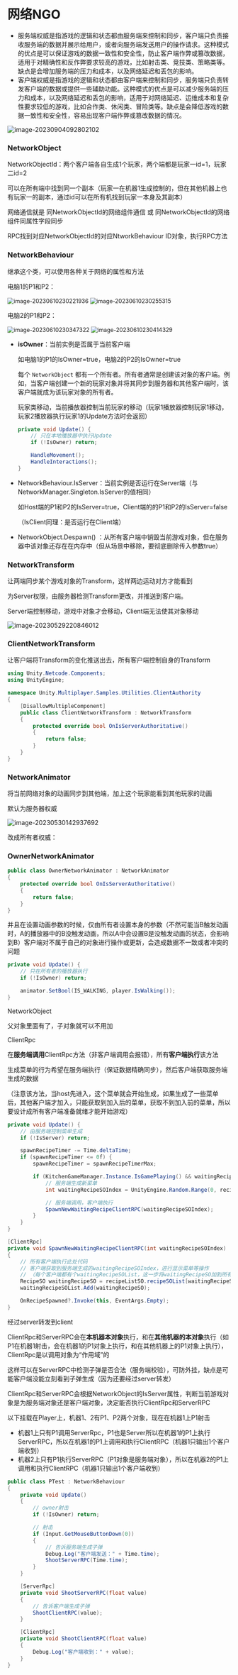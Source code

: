 # 网络NGO

- 服务端权威是指游戏的逻辑和状态都由服务端来控制和同步，客户端只负责接收服务端的数据并展示给用户，或者向服务端发送用户的操作请求。这种模式的优点是可以保证游戏的数据一致性和安全性，防止客户端作弊或篡改数据，适用于对精确性和反作弊要求较高的游戏，比如射击类、竞技类、策略类等。缺点是会增加服务端的压力和成本，以及网络延迟和丢包的影响。
- 客户端权威是指游戏的逻辑和状态都由客户端来控制和同步，服务端只负责转发客户端的数据或提供一些辅助功能。这种模式的优点是可以减少服务端的压力和成本，以及网络延迟和丢包的影响，适用于对网络延迟、运维成本和复杂性要求较低的游戏，比如合作类、休闲类、冒险类等。缺点是会降低游戏的数据一致性和安全性，容易出现客户端作弊或篡改数据的情况。

![image-20230904092802102](./Assets/Netcode/image-20230904092802102.png)



### NetworkObject

NetworkObjectId：两个客户端各自生成1个玩家，两个端都是玩家一id=1，玩家二id=2

可以在所有端中找到同一个副本（玩家一在机器1生成控制的，但在其他机器上也有玩家一的副本，通过id可以在所有机找到玩家一本身及其副本）



网络通信就是 同NetworkObjectId的网络组件通信 或 同NetworkObjectId的网络组件同属性字段同步



RPC找到对应NetworkObjectId的对应NtworkBehaviour ID对象，执行RPC方法





### NetworkBehaviour

继承这个类，可以使用各种关于网络的属性和方法



电脑1的P1和P2：

<img src="./Assets/Netcode/image-20230610230221936.png" alt="image-20230610230221936" style="zoom:90%;" /> <img src="./Assets/Netcode/image-20230610230255315.png" alt="image-20230610230255315" style="zoom:90%;" /> 

电脑2的P1和P2：

<img src="./Assets/Netcode/image-20230610230347322.png" alt="image-20230610230347322" style="zoom:90%;" /> <img src="./Assets/Netcode/image-20230610230414329.png" alt="image-20230610230414329" style="zoom:90%;" /> 



- **isOwner**：当前实例是否属于当前客户端

  如电脑1的P1的IsOwner=true，电脑2的P2的IsOwner=true

  每个 `NetworkObject` 都有一个所有者。所有者通常是创建该对象的客户端。例如，当客户端创建一个新的玩家对象并将其同步到服务器和其他客户端时，该客户端就成为该玩家对象的所有者。

  

  玩家类移动，当前播放器控制当前玩家的移动（玩家1播放器控制玩家1移动，玩家2播放器执行玩家1的Update方法时会返回）

  ```csharp
  private void Update() {
      // 只在本地播放器中执行Update
      if (!IsOwner) return;
  
      HandleMovement();
      HandleInteractions();
  }
  ```

  

- NetworkBehaviour.IsServer：当前实例是否运行在Server端（与NetworkManager.Singleton.IsServer的值相同）

  如Host端的P1和P2的IsServer=true，Client端的的P1和P2的IsServer=false

  （IsClient同理：是否运行在Client端）

  

- NetworkObject.Despawn() ：从所有客户端中销毁当前游戏对象，但在服务器中该对象还存在在内存中（但从场景中移除，要彻底删除传入参数true）



### NetworkTransform

让两端同步某个游戏对象的Transform，这样两边运动对方才能看到

为Server权限，由服务器检测Transform更改，并推送到客户端。

Server端控制移动，游戏中对象才会移动，Client端无法使其对象移动

![image-20230529220846012](./Assets/Netcode/image-20230529220846012.png) 

### ClientNetworkTransform

让客户端将Transform的变化推送出去，所有客户端控制自身的Transform

```csharp
using Unity.Netcode.Components;
using UnityEngine;

namespace Unity.Multiplayer.Samples.Utilities.ClientAuthority
{
    [DisallowMultipleComponent]
    public class ClientNetworkTransform : NetworkTransform
    {
        protected override bool OnIsServerAuthoritative()
        {
            return false;
        }
    }
}
```



### NetworkAnimator

将当前网络对象的动画同步到其他端，加上这个玩家能看到其他玩家的动画

默认为服务器权威

![image-20230530142937692](./Assets/Netcode/image-20230530142937692.png) 

改成所有者权威：

### OwnerNetworkAnimator

```csharp
public class OwnerNetworkAnimator : NetworkAnimator
{
    protected override bool OnIsServerAuthoritative()
    {
        return false;
    }
}
```

并且在设置动画参数的时候，仅由所有者设置本身的参数（不然可能当B触发动画时，A的播放器中的B没触发动画，所以A中会设置B是没触发动画的状态，会影响到B）客户端对不属于自己的对象进行操作或更新，会造成数据不一致或者冲突的问题

```csharp
private void Update() {
    // 只在所有者的播放器执行
    if (!IsOwner) return;

    animator.SetBool(IS_WALKING, player.IsWalking());
}
```



NetworkObject

父对象里面有了，子对象就可以不用加



ClientRpc

在**服务端调用**ClientRpc方法（非客户端调用会报错），所有**客户端执行**该方法

生成菜单的行为希望在服务端执行（保证数据精确同步），然后客户端获取服务端生成的数据

（注意该方法，当host先进入，这个菜单就会开始生成，如果生成了一些菜单后，其他客户端才加入，只能获取到加入后的菜单，获取不到加入前的菜单，所以要设计成所有客户端准备就绪才能开始游戏）

```csharp
private void Update() {
    // 由服务端控制菜单生成
    if (!IsServer) return;

    spawnRecipeTimer -= Time.deltaTime;
    if (spawnRecipeTimer <= 0f) {
        spawnRecipeTimer = spawnRecipeTimerMax;

        if (KitchenGameManager.Instance.IsGamePlaying() && waitingRecipeSOList.Count < waitingRecipesMax) {
            // 服务端生成新菜单
            int waitingRecipeSOIndex = UnityEngine.Random.Range(0, recipeListSO.recipeSOList.Count);

            // 服务端调用，客户端执行
            SpawnNewWaitingRecipeClientRPC(waitingRecipeSOIndex);
        }
    }
}

[ClientRpc]
private void SpawnNewWaitingRecipeClientRPC(int waitingRecipeSOIndex)
{
    // 所有客户端执行此处代码
    // 客户端获取到服务端生成的waitingRecipeSOIndex，进行显示菜单等操作
    // （每个客户端都有个waitingRecipeSOList，这一步将waitingRecipeSO加到所有客户端的list中，所有客户端保持同步，这个像是一种”手动同步“，而不是依靠一些networkTransform那种组件帮助同步所有客户端的变换）
    RecipeSO waitingRecipeSO = recipeListSO.recipeSOList[waitingRecipeSOIndex];
    waitingRecipeSOList.Add(waitingRecipeSO);

    OnRecipeSpawned?.Invoke(this, EventArgs.Empty);
}
```



经过server转发到client

ClientRpc和ServerRPC会在**本机器本对象**执行，和在**其他机器的本对象**执行（如P1在机器1射击，会在机器1的P1对象上执行，和在其他机器上的P1对象上执行），ClientRpc是以调用对象为“作用域”的

这样可以在ServerRPC中检测子弹是否合法（服务端校验），可防外挂，缺点是可能客户端没能立刻看到子弹生成（因为还要经过server转发）

ClientRpc和ServerRPC会根据NetworkObject的IsServer属性，判断当前游戏对象是为服务端对象还是客户端对象，决定能否执行ClientRpc和ServerRPC

以下挂载在Player上，机器1、2有P1、P2两个对象，现在在机器1上P1射击

- 机器1上只有P1调用ServerRpc，P1也是Server所以在机器1的P1上执行ServerRPC，所以在机器1的P1上调用和执行ClientRPC（机器1只输出1个客户端收到）
- 机器2上只有P1执行ServerRPC（P1对象是服务端对象），所以在机器2的P1上调用和执行ClientRPC（机器1只输出1个客户端收到）

```csharp
public class PTest : NetworkBehaviour
{
    private void Update()
    {
        // owner射击
        if (!IsOwner) return;

        // 射击
        if (Input.GetMouseButtonDown(0))
        {
            // 告诉服务端生成子弹
            Debug.Log("客户端发送：" + Time.time);
            ShootServerRPC(Time.time);
        }
    }

    [ServerRpc]
    private void ShootServerRPC(float value)
    {
        // 告诉客户端生成子弹
        ShootClientRPC(value);
    }

    [ClientRpc]
    private void ShootClientRPC(float value)
    {
        Debug.Log("客户端收到：" + value);
    }
}
```

